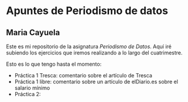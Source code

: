 # Apuntes de Periodismo de datos 
## Maria Cayuela 
Este es mi repositorio de la asignatura *Periodismo de Datos*. Aquí iré subiendo los ejercicios que iremos realizando a lo largo del cuatrimestre. 

Esto es lo que tengo hasta el momento: 
- Práctica 1 Tresca: comentario sobre el artículo de Tresca
- Práctica 1 libre: comentario sobre un artículo de elDiario.es sobre el salario mínimo
- Práctica 2: 
